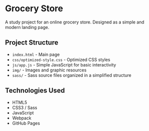 # Grocery Store

A study project for an online grocery store. Designed as a simple and modern landing page.

## Project Structure

- `index.html` - Main page  
- `css/optimized-style.css` - Optimized CSS styles  
- `js/app.js` - Simple JavaScript for basic interactivity  
- `img/` - Images and graphic resources  
- `sass/` - Sass source files organized in a simplified structure  

## Technologies Used

- HTML5  
- CSS3 / Sass  
- JavaScript  
- Webpack  
- GitHub Pages 
